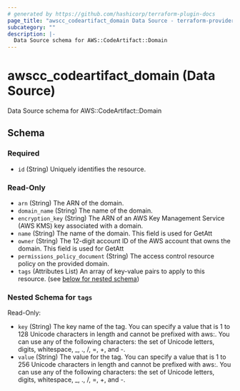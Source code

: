 ```yaml
---
# generated by https://github.com/hashicorp/terraform-plugin-docs
page_title: "awscc_codeartifact_domain Data Source - terraform-provider-awscc"
subcategory: ""
description: |-
  Data Source schema for AWS::CodeArtifact::Domain
---
```


# awscc_codeartifact_domain (Data Source)

Data Source schema for AWS::CodeArtifact::Domain



<!-- schema generated by tfplugindocs -->
## Schema

### Required

- `id` (String) Uniquely identifies the resource.

### Read-Only

- `arn` (String) The ARN of the domain.
- `domain_name` (String) The name of the domain.
- `encryption_key` (String) The ARN of an AWS Key Management Service (AWS KMS) key associated with a domain.
- `name` (String) The name of the domain. This field is used for GetAtt
- `owner` (String) The 12-digit account ID of the AWS account that owns the domain. This field is used for GetAtt
- `permissions_policy_document` (String) The access control resource policy on the provided domain.
- `tags` (Attributes List) An array of key-value pairs to apply to this resource. (see [below for nested schema](#nestedatt--tags))

<a id="nestedatt--tags"></a>
### Nested Schema for `tags`

Read-Only:

- `key` (String) The key name of the tag. You can specify a value that is 1 to 128 Unicode characters in length and cannot be prefixed with aws:. You can use any of the following characters: the set of Unicode letters, digits, whitespace, _, ., /, =, +, and -.
- `value` (String) The value for the tag. You can specify a value that is 1 to 256 Unicode characters in length and cannot be prefixed with aws:. You can use any of the following characters: the set of Unicode letters, digits, whitespace, _, ., /, =, +, and -.
